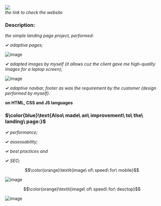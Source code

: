 
[![](https://img.shields.io/badge/Click_me_&#10138;-brightgreen?style=for-the-badge)](https://kseniiamarkiv.github.io/landing-pages-collection/100doll)  
*the link to check the website*

  
### Description:

*the simple landing page project, performed:*

**&#10003;** *adaptive pages;*

![image](https://kseniiamarkiv.github.io/landing-pages-collection/100doll/1.jpeg)

**&#10003;** *adapted images by myself (it allows cuz the client gave me high-quality images for a laptop screen);*

![image](https://kseniiamarkiv.github.io/landing-pages-collection/100doll/mobile_version.jpg)


**&#10003;** *adaptive navbar, footer as was the requirement by the customer (design performed by myself).*

**on HTML, CSS and JS languages**

### $\color{blue}\text{Also\ made\ an\ improvement\ to\ the\ landing\ page:}$

**&#10003;** *performance;*

**&#10003;** *assessability;*

**&#10003;** *best practices and*

**&#10003;** *SEO;*

$$\color{orange}\textit{image\ of\ speed\ for\ mobile}$$  

![image](https://kseniiamarkiv.github.io/landing-pages-collection/100doll/speed-mobile.jpg)

$$\color{orange}\textit{image\ of\ speed\ for\ desctop}$$  

![image](https://kseniiamarkiv.github.io/landing-pages-collection/100doll/speed-desctop.jpg)
